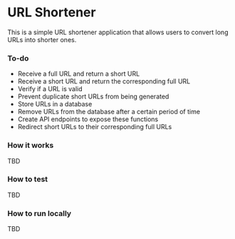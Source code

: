 # URL Shortener
This is a simple URL shortener application that allows users to convert long URLs into shorter ones.

### To-do
- Receive a full URL and return a short URL
- Receive a short URL and return the corresponding full URL
- Verify if a URL is valid
- Prevent duplicate short URLs from being generated
- Store URLs in a database
- Remove URLs from the database after a certain period of time
- Create API endpoints to expose these functions
- Redirect short URLs to their corresponding full URLs

### How it works
TBD

### How to test
TBD

### How to run locally
TBD